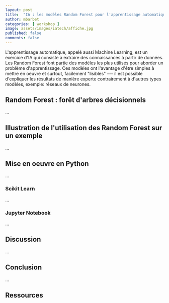 ```yaml
---
layout: post
title:  "IA : les modèles Random Forest pour l'apprentissage automatique"
author: mbarbet
categories: [ workshop ]
image: assets/images/iatech/affiche.jpg
published: false
comments: false
---
```


L'apprentissage automatique, appelé aussi Machine Learning, est un exercice d'IA qui consiste à extraire des connaissances à partir de données. Les Random Forest font partie des modèles les plus utilisés pour aborder un problème d'apprentissage. Ces modèles ont l'avantage d'être simples à mettre en oeuvre et surtout, facilement "lisibles" --- il est possible d'expliquer les résultats de manière experte contrairement à d'autres types modèles, exemple: réseaux de neurones.

## Random Forest : forêt d'arbres décisionnels

... 

## Illustration de l'utilisation des Random Forest sur un exemple

...

## Mise en oeuvre en Python

...

### Scikit Learn

...

### Jupyter Notebook

...

## Discussion

...

## Conclusion

...

## Ressources

[1]: https://scikit-learn.com
[2]: https://jupyter.org


